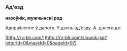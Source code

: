 ### Ад'езд
**назоўнік, мужчынскі род**

Адпраўленне ў дарогу. У дзень ад'езду. А. дэлегацыі.

<a rel="author">[http://rv-blr.com/](http://rv-blr.com/slounik.jsp?letterId=0&maskId=0&pageId=97)</a>
